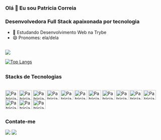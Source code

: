 ### Olá 👋 Eu sou Patrícia Correia
### Desenvolvedora Full Stack apaixonada por tecnologia

- 🌱 Estudando Desenvolvimento Web na Trybe
- 😄 Pronomes: ela/dela

##

<div>
<picture>
<source 
  srcset="https://github-readme-stats.vercel.app/api?username=patricia-correia&show_icons=true&theme=tokyonight"
  media="(prefers-color-scheme: dark)"
/>
<source
  srcset="https://github-readme-stats.vercel.app/api?username=patricia-correia&show_icons=true"
  media="(prefers-color-scheme: light), (prefers-color-scheme: no-preference)"
/>
<img src="https://github-readme-stats.vercel.app/api?username=patricia-correia&show_icons=true" />
</picture>

[![Top Langs](https://github-readme-stats.vercel.app/api/top-langs/?username=patricia-correia&layout=compact&langs_count=8&theme=tokyonight)](https://github.com/patricia-correia/github-readme-stats)
</div>

##

### Stacks de Tecnologias


<div style="display: inline_block"><br>
  <img align="center" alt="Patricia-Git" height="30" width="40" src="https://cdn.jsdelivr.net/gh/devicons/devicon/icons/git/git-original-wordmark.svg" />
  <img align="center" alt="Patricia-GitHub" height="30" width="40" src="https://cdn.jsdelivr.net/gh/devicons/devicon/icons/github/github-original.svg" />
  <img align="center" alt="Patricia-HTML" height="30" width="40" src="https://cdn.jsdelivr.net/gh/devicons/devicon/icons/html5/html5-original-wordmark.svg" />
  <img align="center" alt="Patricia-CSS" height="30" width="40" src="https://cdn.jsdelivr.net/gh/devicons/devicon/icons/css3/css3-original-wordmark.svg" />
  <img align="center" alt="Patricia-Js" height="30" width="40" src="https://cdn.jsdelivr.net/gh/devicons/devicon/icons/javascript/javascript-original.svg" />
  <img  align="center" alt="Patricia-React" height="30" width="40" src="https://cdn.jsdelivr.net/gh/devicons/devicon/icons/react/react-original.svg" />
  <img align="center" alt="Patricia-RTL" height="30" width="40" src="https://testing-library.com/img/logo-large.png" />
  <img align="center" alt="Patricia-Jest" height="30" width="40" src="https://cdn.jsdelivr.net/gh/devicons/devicon/icons/jest/jest-plain.svg" />
  <img align="center" alt="Patricia-Docker" height="30" width="40" src="https://cdn.jsdelivr.net/gh/devicons/devicon/icons/docker/docker-original-wordmark.svg" />
  <img align="center" alt="Patricia-MySQL" height="30" width="40" src="https://cdn.jsdelivr.net/gh/devicons/devicon/icons/mysql/mysql-original-wordmark.svg" />
  <img align="center" alt="Patricia-NodeJS" height="30" width="40" src="https://cdn.jsdelivr.net/gh/devicons/devicon/icons/nodejs/nodejs-original-wordmark.svg" />
  <img align="center" alt="Patricia-Sequelize" height="30" width="40" src="https://cdn.jsdelivr.net/gh/devicons/devicon/icons/sequelize/sequelize-original-wordmark.svg" />
  <img align="center" alt="Patricia-TypeScript" height="30" width="40" src="https://cdn.jsdelivr.net/gh/devicons/devicon/icons/typescript/typescript-original.svg" />
  <img align="center" alt="Patricia-MongoDB" height="30" width="40" src="https://cdn.jsdelivr.net/gh/devicons/devicon/icons/mongodb/mongodb-original-wordmark.svg" />
</div>

##

### Contate-me

<div>
  <a align="center" href="mailto:pncorreia25@gmail.com" target="_blank"><img src="https://img.shields.io/badge/Gmail-D14836?style=for-the-badge&logo=gmail&logoColor=white"/></a>
  <a align="center" href="https://www.linkedin.com/in/patricia-correia-dev/" target="_blank"><img src="https://img.shields.io/badge/LinkedIn-0077B5?style=for-the-badge&logo=linkedin&logoColor=white"/></a>
</div>
